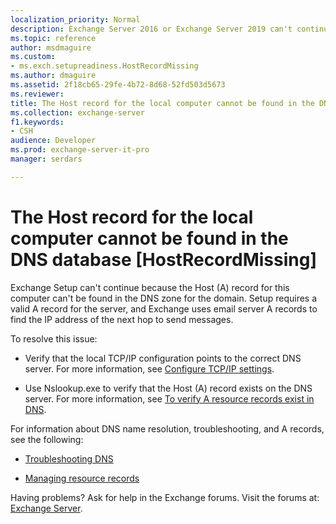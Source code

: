 ```yaml
---
localization_priority: Normal
description: Exchange Server 2016 or Exchange Server 2019 can't continue because the target server's A record is missing from DNS.
ms.topic: reference
author: msdmaguire
ms.custom:
- ms.exch.setupreadiness.HostRecordMissing
ms.author: dmaguire
ms.assetid: 2f18cb65-29fe-4b72-8d68-52fd503d5673
ms.reviewer: 
title: The Host record for the local computer cannot be found in the DNS database [HostRecordMissing]
ms.collection: exchange-server
f1.keywords:
- CSH
audience: Developer
ms.prod: exchange-server-it-pro
manager: serdars

---
```


# The Host record for the local computer cannot be found in the DNS database [HostRecordMissing]

Exchange Setup can't continue because the Host (A) record for this computer can't be found in the DNS zone for the domain. Setup requires a valid A record for the server, and Exchange uses email server A records to find the IP address of the next hop to send messages.

To resolve this issue:

- Verify that the local TCP/IP configuration points to the correct DNS server. For more information, see [Configure TCP/IP settings](https://docs.microsoft.com/previous-versions/windows/it-pro/windows-server-2008-R2-and-2008/cc731673(v=ws.10)).

- Use Nslookup.exe to verify that the Host (A) record exists on the DNS server. For more information, see [To verify A resource records exist in DNS](https://docs.microsoft.com/previous-versions/orphan-topics/ws.10/cc772976(v=ws.10)).

For information about DNS name resolution, troubleshooting, and A records, see the following:

- [Troubleshooting DNS](https://docs.microsoft.com/previous-versions/windows/it-pro/windows-server-2008-R2-and-2008/cc753041(v=ws.11))

- [Managing resource records](https://docs.microsoft.com/previous-versions/windows/it-pro/windows-server-2008-R2-and-2008/cc754308(v=ws.11))

Having problems? Ask for help in the Exchange forums. Visit the forums at: [Exchange Server](https://social.technet.microsoft.com/forums/office/home?category=exchangeserver).
